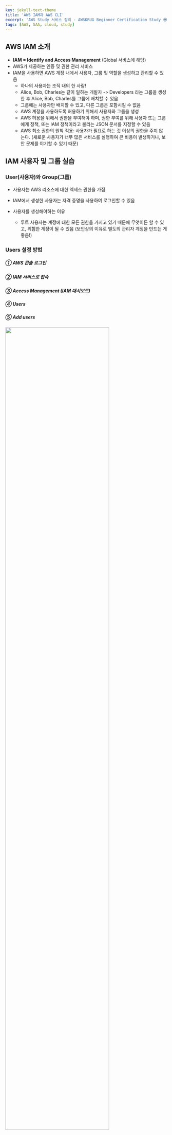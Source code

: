 ```yaml
---
key: jekyll-text-theme
title: 'AWS IAM과 AWS CLI'
excerpt: 'AWS Study 서비스 정리 - AWSKRUG Beginner Certification Study 😎'
tags: [AWS, SAA, cloud, study] 
---
```



## AWS IAM 소개

* **IAM = Identify and Access Management** (Global 서비스에 해당)
* AWS가 제공하는 인증 및 권한 관리 서비스
* IAM을 사용하면 AWS 계정 내에서 사용자, 그룹 및 역할을 생성하고 관리할 수 있음
  * 하나의 사용자는 조직 내의 한 사람!
  * Alice, Bob, Charles는 같이 일하는 개발자 -> Developers 라는 그룹을 생성한 후 Alice, Bob, Charles를 그룹에 배치할 수 있음
  * 그룹에는 사용자만 배치할 수 있고, 다른 그룹은 포함시킬 수 없음
  * AWS 계정을 사용하도록 허용하기 위해서 사용자와 그룹을 생성
  * AWS 허용을 위해서 권한을 부여해야 하며, 권한 부여를 위해 사용자 또는 그룹에게 정책, 또는 IAM 정책이라고 불리는 JSON 문서를 지정할 수 있음
  * AWS 최소 권한의 원칙 적용: 사용자가 필요로 하는 것 이상의 권한을 주지 않는다. (새로운 사용자가 너무 많은 서비스를 실행하여 큰 비용이 발생하거나, 보안 문제를 야기할 수 있기 때문)


## IAM 사용자 및 그룹 실습

###  User(사용자)와 Group(그룹)

* 사용자는 AWS 리소스에 대한 엑세스 권한을 가짐

* IAM에서 생성한 사용자는 자격 증명을 사용하여 로그인할 수 있음

* 사용자를 생성해야하는 이유

  * 루트 사용자는 계정에 대한 모든 권한을 가지고 있기 때문에 무엇이든 할 수 있고, 위험한 계정이 될 수 있음 (보안상의 이유로 별도의 관리자 계정을 만드는 게 좋음!)

### **Users 설정 방법**

##### ① AWS 콘솔 로그인
##### ② IAM 서비스로 접속
##### ③ Access Management (IAM 대시보드)
##### ④ Users
##### ⑤ Add users

  ​	<img src="https://user-images.githubusercontent.com/113915835/228215034-c66ca5e2-0d3e-46e0-b82a-caf8ffbe7903.png" width="80%">

  ​    <img src="https://user-images.githubusercontent.com/113915835/228220781-088ba3e4-b933-40b1-9e2f-166a63bd2fe3.png" width="80%">

  * 자격 증명 방식을 선택할 때는 비밀번호 방식 자격 증명을 활성화 함 -> 자동생성을 할 수도 있고, 직접 입력할 수도 있습니다.

##### ⑥ Create Group

  ​	<img src = "https://user-images.githubusercontent.com/113915835/228222067-6a7f1e7c-3e04-4e63-a36a-ff0efac4a18e.png" width="80%">

  ​    <img src = "https://user-images.githubusercontent.com/113915835/228222412-2b28b9bb-7ec7-4a7c-9f96-01883d001c74.png" width = "80%">

  * admin 그룹에 배치된 사용자는 그룹에 부여된 권한을 받을 수 있음
  * 그룹의 권한은 정책을 통해 정의됨
  * 모든 사용자를 그룹에 속하게 하고 관리하는 것이 좋음

##### ⑦ Create User

  ​	<img src ="https://user-images.githubusercontent.com/113915835/228224726-e51f26e8-4124-4b03-a428-365cd0288732.png" width ="80%">

  > 리소스 검색, 비용 분석, 보안 강화 등 다양한 용도로 태그 사용 가능 (선택 사항)

##### ⑧ IAM으로 로그인 하기

  ​	<img src ="https://user-images.githubusercontent.com/113915835/228241855-9c6b16c6-bf4c-4b79-b7b7-d3bae16d3a32.png" width = "80%">

  * IAM 사용자로 로그인 하기 전에 **IAM 서비스로 접속 > IAM  대시보드 > 계정 별칭 > [생성]** 버튼으로 계정 별칭 생성하면 IAM 사용자 로그인 시 편리함


## IAM Policies (정책)

###  IAM Policies Inheritance

<img src ="https://user-images.githubusercontent.com/113915835/228271582-731d7232-4ceb-4f46-8219-815937b6da7a.png" width="80%">



### IAM Policies Structure

<img src = "https://user-images.githubusercontent.com/113915835/228273195-ff7aca87-d654-4d6e-a154-9eaf6c9319ea.png" width="80%">

* IAM 정책은 AWS 리소스에 대한 액세스를 제어하는 데 사용
* IAM  정책은 JSON 형식의 문서로 작성
  * **Version**: IAM 정책 구조 요소는 버전 숫자를 포함함. 2012-10-17이 일반적인 정책 언어 버전
  * **ID**: 정책을 식별하는 ID (선택사항)
  * **Statement**
    * **Sid**: Statement ID로 문장의 식별자 (선택사항)
    * **Effect**: Statement가 특정 API에 접근하는 것을 허용할 지 거부할 지에 관한 내용 (Allow / Deny) :star:
    * **Principal**: 특정 정책이 적용될 사용자, 계정, 역할로 구성 :star:
    * **Action**: effect에 기반해 허용 및 거부되는 API 호출의 목록 :star:
    * **Resource**: 적용될 Action의 리소스 목록 :star:
    * **Condition**: Statement가 언제 적용될 지 결정

## MFA

* **MFA = Multi-Factor Authentication**

* 비밀번호와 보안장치를 함께 사용하는 것

* 생성한 그룹과 사용자들의 정보가 침해당하지 않도록 보호하는 역할 (IAM에서 보안을 강화하기 위해 사용)

* MFA 장치 옵션

  * 가상 MFA 장치

    * Google Authenticator: 하나의 휴대전화에서만 사용가능

    * Authy: 여러 장치에서 사용 가능(작동 방식은 동일) . 컴퓨터와 휴대폰에서 같이 사용할 수 있으며, Authy는 하나의 장치에서도 토큰을 여러 개 지원함

    * 루트 계정, IAM 사용자 또 다른 계정, 그리고 또 다른 IAM 사용자가 지원되는 식으로 가상 MFA 장치에

      원하는 수만큼의 계정 및 사용자 등록이 가능함

  * YubiKey

    * UF2 보안키
    * AWS 제 3자 회사 Yubico의 장치
    * YubiKey는 하나의 보안 키에서 여러 루트의 계정과 IAM 사용자를 지원하므로 하나의 키로도 충분함

  * 하드웨어 키 Fob MFA 장치

    * AWS 제 3자 회사 Gemalto의 장치

  * 하드웨어 키 Fob MFA 장치(for AWS GovCloud)

    * AWS 제 3자 회사 SurePassID가 제공

## AWS에 액세스하는 방법 

AWS에 액세스 하는 방법은 아래와 같이 총 세 가지가 있음

* **AWS Management Console**: 사용자 이름 및 비밀번호와 다요소 인증(MFA)으로 보호됨)

* **AWS CLI (Command Line lnterface)**: 액세스 키에 의해 보호  

  * AWS CLI를 사용하는 이유는 모든 명령어가 `aws`로 시작하기 때문  ex)`aws s3 cp`
  * CLI를 사용하면 AWS 서비스의 공용 API로 직접 액세스가 가능함
  * CLI를 통해 리소스를 관리하는 스크립트를 개발하여 일부 작업을 자동화 할 수 있음
  * CLI는 오픈 소스로서, GitHub에서 모든 소스 코드를 찾으실 수 있으며, AWS 관리 콘솔 대신 사용되기도 함

  > **Access Key**
  >
  > 액세스 키란 자격증명으로써 컴퓨터에서 설정하고 다운받을 수 있음, 터미널에서의 AWS 액세스를 가능하도록 해줌
  >
  > **CLI (Command Line Interface)**
  > 명령줄 인터페이스, AWS CLI는 명령줄 셸(shell)에서 명령어를 사용하여 AWS 서비스들과 상호작용할 수 있도록 해주는 도구

* **AWS Software Developer Kit (SDK)**: AWS로부터 애플리케이션 코드 내에서 API를 호출하고자 할 때 사용되는 방식, 관리 콘솔을 사용해서 생성한 액세스 키에 의해 보호(사용자들이 엑세스 키를 직접 관리함)

  * AWS 서비스나 API에 프로그래밍을 위한 액세스가 가능하도록 해줌
  * SDK는 터미널 내에서는 사용하는 것이 아니라, 코딩을 통해 애플리케이션 내에 심어 두어야 하는 것 (애플리케이션 내에 자체적으로 AWS SDK가 있는 것임)
  * JavaScript Python, PHP, .NET Ruby, Java, Go Node.js, C++ 등을 지원
  * Mobile SDKs (Android, iOS 등)
  * IoT Device SDKs (Embedded C, Arduino 등)

  > **SDK (Software Developer Kit)**
  >
  > 소프트웨어 개발 키트, 특정 언어로 된 라이브러리의 집합, 프로그래밍 언어에 따라 개별 SDK가 존재함

##  AWS CLI 설정

* Windows, MacOS, Linux에서 AWS CLI 설정은 아래 링크 참조[https://docs.aws.amazon.com/cli/latest/userguide/getting-started-install.html](https://docs.aws.amazon.com/cli/latest/userguide/getting-started-install.html)

## IAM Roles

* IAM Role은 실제 사람이 사용하도록 만들어진 것이 아니고, AWS 서비스에 의해 사용되도록 만들어졌음
* EC2 인스턴스(가상서버)가 AWS에서 작업을 수행하기 위해서는 EC2 인스턴스에 권한을 부여해야 하며, 이때 IAM Role을 만들어서 하나의 개체로 만듦. 이후 EC2 인스턴스가 AWS에 있는 어떤 정보에 접근하려고 할 때 IAM Role을 사용함

## IAM 보안 Tools

* IAM Credentials Report (IAM 자격 증명 보고서)
  * 계정에 있는 사용자와 다양한 Credential 들의 상태를 포함하고 있음
* IAM Access Advisor
  * 사용자에게 부여된 서비스의 권한과 해당 서비스에 마지막으로 액세스한 시간을 보여줌

## IAM Guideline & Best Practices

* 루트 계정은 AWS 계정을 설정할 때를 제외하고 사용하지 않는 것이 좋음
* 하나의 AWS 사용자는 한 명의 실제 사용자를 의미하므로, 1인 1계정으로 하는 것이 좋음
* 비밀번호 정책을 강력하게 만들어야 함(MFA 사용 등)
* AWS 서비스에 권한을 부여할 때 마다 역할을 만들고 사용해야 함
* CLI나 SDK를 사용할 경우, 반드시 엑세스 키(Access Key)를 만들어야 함. 엑세스 키는 절대 노출하지 않도록 주의
* IAM Credentials Report와 IAM Access Advisor를 사용하여 계정 권한 감사를 하는 것이 좋음
* IAM 사용자와 액세스 키를 공유하지 않도록 함

<br/>

> **REFERENCE**
>
> [https://www.udemy.com/](https://www.udemy.com/) (AWS Certified Solutions Architect Associate, Stephane Maarek)
>
> [https://docs.aws.amazon.com/?nc2=h_ql_doc_do](https://docs.aws.amazon.com/?nc2=h_ql_doc_do)
